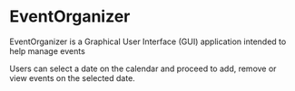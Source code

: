 # EventOrganizer
EventOrganizer is a Graphical User Interface (GUI) application intended to help manage events

Users can select a date on the calendar and proceed to add, remove or view events on the selected date.
